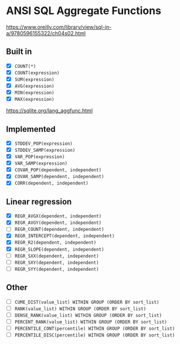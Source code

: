 # ANSI SQL Aggregate Functions

https://www.oreilly.com/library/view/sql-in-a/9780596155322/ch04s02.html

## Built in

- [x] `COUNT(*)`
- [x] `COUNT(expression)`
- [x] `SUM(expression)`
- [x] `AVG(expression)`
- [x] `MIN(expression)`
- [x] `MAX(expression)`

https://sqlite.org/lang_aggfunc.html

## Implemented

- [x] `STDDEV_POP(expression)`
- [x] `STDDEV_SAMP(expression)`
- [x] `VAR_POP(expression)`
- [x] `VAR_SAMP(expression)`
- [x] `COVAR_POP(dependent, independent)`
- [x] `COVAR_SAMP(dependent, independent)`
- [x] `CORR(dependent, independent)`

## Linear regression

- [X] `REGR_AVGX(dependent, independent)`
- [X] `REGR_AVGY(dependent, independent)`
- [ ] `REGR_COUNT(dependent, independent)`
- [X] `REGR_INTERCEPT(dependent, independent)`
- [X] `REGR_R2(dependent, independent)`
- [X] `REGR_SLOPE(dependent, independent)`
- [ ] `REGR_SXX(dependent, independent)`
- [ ] `REGR_SXY(dependent, independent)`
- [ ] `REGR_SYY(dependent, independent)`

## Other

- [ ] `CUME_DIST(value_list) WITHIN GROUP (ORDER BY sort_list)`
- [ ] `RANK(value_list) WITHIN GROUP (ORDER BY sort_list)`
- [ ] `DENSE_RANK(value_list) WITHIN GROUP (ORDER BY sort_list)`
- [ ] `PERCENT_RANK(value_list) WITHIN GROUP (ORDER BY sort_list)`
- [ ] `PERCENTILE_CONT(percentile) WITHIN GROUP (ORDER BY sort_list)`
- [ ] `PERCENTILE_DISC(percentile) WITHIN GROUP (ORDER BY sort_list)`